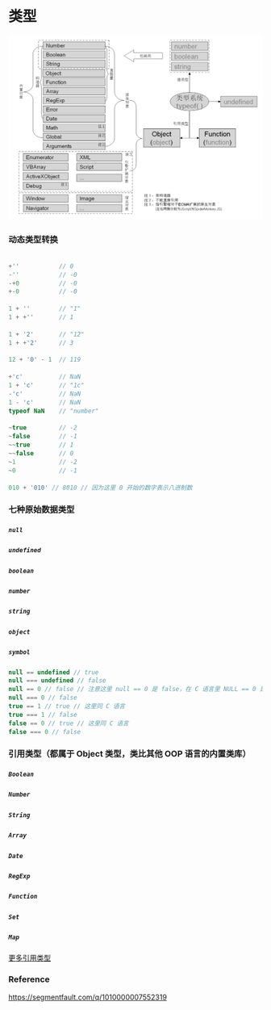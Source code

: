 # 类型

![图截自《JavaScript 语言精髓与编程实践》，侵删](../img/jstypes.png)

### 动态类型转换

```js

+''           // 0
-''           // -0
-+0           // -0
+-0           // -0

1 + ''        // "1"
1 + +''       // 1

1 + '2'       // "12"
1 + +'2'      // 3

12 + '0' - 1  // 119

+'c'          // NaN
1 + 'c'       // "1c"
-'c'          // NaN
1 - 'c'       // NaN
typeof NaN    // "number"

~true         // -2
~false        // -1
~~true        // 1
~~false       // 0
~1            // -2
~0            // -1

010 + '010' // 8010 // 因为这里 0 开始的数字表示八进制数

```

### 七种原始数据类型

##### `null`

##### `undefined`

##### `boolean`

##### `number`

##### `string`

##### `object`

##### `symbol`

```js
null == undefined // true
null === undefined // false
null == 0 // false // 注意这里 null == 0 是 false，在 C 语言里 NULL == 0 是 true
null === 0 // false
true == 1 // true // 这里同 C 语言
true === 1 // false
false == 0 // true // 这里同 C 语言
false === 0 // false
```

### 引用类型（都属于 Object 类型，类比其他 OOP 语言的内置类库）

##### `Boolean`

##### `Number`

##### `String`

##### `Array`

##### `Date`

##### `RegExp`

##### `Function`

##### `Set`

##### `Map`

[更多引用类型](https://developer.mozilla.org/zh-CN/docs/Web/JavaScript/Reference/Global_Objects)

### Reference

https://segmentfault.com/q/1010000007552319